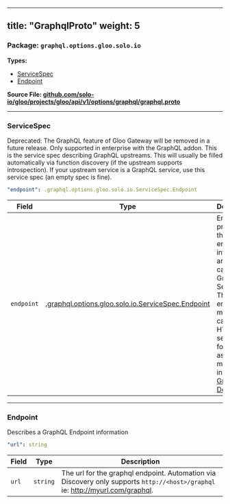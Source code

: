 
---
title: "GraphqlProto"
weight: 5
---

<!-- Code generated by solo-kit. DO NOT EDIT. -->


### Package: `graphql.options.gloo.solo.io` 
**Types:**


- [ServiceSpec](#servicespec)
- [Endpoint](#endpoint)
  



**Source File: [github.com/solo-io/gloo/projects/gloo/api/v1/options/graphql/graphql.proto](https://github.com/solo-io/gloo/blob/main/projects/gloo/api/v1/options/graphql/graphql.proto)**





---
### ServiceSpec

 
Deprecated: The GraphQL feature of Gloo Gateway will be removed in a future release.
Only supported in enterprise with the GraphQL addon. 
This is the service spec describing GraphQL upstreams. This will usually be filled
automatically via function discovery (if the upstream supports introspection).
If your upstream service is a GraphQL service, use this service spec (an empty
spec is fine).

```yaml
"endpoint": .graphql.options.gloo.solo.io.ServiceSpec.Endpoint

```

| Field | Type | Description |
| ----- | ---- | ----------- | 
| `endpoint` | [.graphql.options.gloo.solo.io.ServiceSpec.Endpoint](../graphql.proto.sk/#endpoint) | Endpoint provides the endpoint information, and how to call the GraphQL Server. This endpoint must be called via HTTP POST sending form data as mentioned in [the GraphQL Docs](https://graphql.org/learn/serving-over-http/#post-request). |




---
### Endpoint

 
Describes a GraphQL Endpoint information

```yaml
"url": string

```

| Field | Type | Description |
| ----- | ---- | ----------- | 
| `url` | `string` | The url for the graphql endpoint. Automation via Discovery only supports `http://<host>/graphql` ie: http://myurl.com/graphql. |





<!-- Start of HubSpot Embed Code -->
<script type="text/javascript" id="hs-script-loader" async defer src="//js.hs-scripts.com/5130874.js"></script>
<!-- End of HubSpot Embed Code -->
